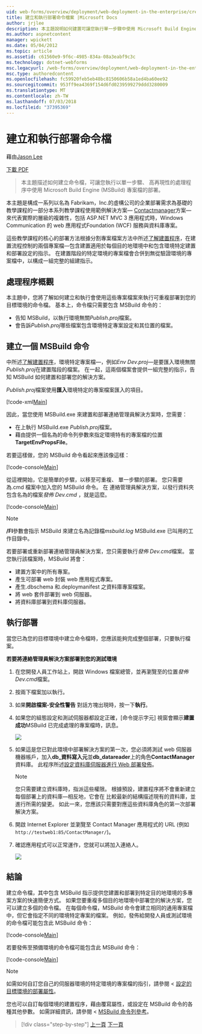 ```yaml
---
uid: web-forms/overview/deployment/web-deployment-in-the-enterprise/creating-and-running-a-deployment-command-file
title: 建立和執行部署命令檔案 |Microsoft Docs
author: jrjlee
description: 本主題說明如何建置可讓您執行單一步驟中使用 Microsoft Build Engine (MSBuild) 專案檔，或重新部署的命令檔...
ms.author: aspnetcontent
manager: wpickett
ms.date: 05/04/2012
ms.topic: article
ms.assetid: c61560e9-9f6c-4985-834a-08a3eabf9c3c
ms.technology: dotnet-webforms
msc.legacyurl: /web-forms/overview/deployment/web-deployment-in-the-enterprise/creating-and-running-a-deployment-command-file
msc.type: authoredcontent
ms.openlocfilehash: fc59920feb5eb48bc8150606b58a1ed4ba60ee92
ms.sourcegitcommit: 953ff9ea4369f154d6fd0239599279ddd3280009
ms.translationtype: MT
ms.contentlocale: zh-TW
ms.lasthandoff: 07/03/2018
ms.locfileid: "37395369"
---
```

<a name="creating-and-running-a-deployment-command-file"></a>建立和執行部署命令檔
====================
藉由[Jason Lee](https://github.com/jrjlee)

[下載 PDF](https://msdnshared.blob.core.windows.net/media/MSDNBlogsFS/prod.evol.blogs.msdn.com/CommunityServer.Blogs.Components.WeblogFiles/00/00/00/63/56/8130.DeployingWebAppsInEnterpriseScenarios.pdf)

> 本主題描述如何建立命令檔，可讓您執行以單一步驟、 高再現性的處理程序中使用 Microsoft Build Engine (MSBuild) 專案檔的部署。


本主題是構成一系列以名為 Fabrikam，Inc.的虛構公司的企業部署需求為基礎的教學課程的一部分本系列教學課程使用範例解決方案&#x2014; [Contactmanager](the-contact-manager-solution.md)方案&#x2014;來代表實際的層級的複雜性，包括 ASP.NET MVC 3 應用程式時，Windows Communication 的 web 應用程式Foundation (WCF) 服務與資料庫專案。

這些教學課程的核心的部署方法根據分割專案檔案方法中所述[了解建置程序](understanding-the-build-process.md)，在建置流程控制的兩個專案檔&#x2014;包含建置適用於每個目的地環境中和包含環境特定建置和部署設定的指示。 在建置階段的特定環境的專案檔會合併到無從驗證環境的專案檔中，以構成一組完整的組建指示。

## <a name="process-overview"></a>處理程序概觀

本主題中，您將了解如何建立和執行會使用這些專案檔案來執行可重複部署到您的目標環境的命令檔。 基本上，命令檔只需要包含 MSBuild 命令的：

- 告知 MSBuild，以執行環境無關*Publish.proj*檔案。
- 會告訴*Publish.proj*哪些檔案包含環境特定專案設定和其位置的檔案。

## <a name="create-an-msbuild-command"></a>建立一個 MSBuild 命令

中所述[了解建置程序](understanding-the-build-process.md)，環境特定專案檔&#x2014;，例如*Env Dev.proj*&#x2014;是要匯入環境無關*Publish.proj*在建置階段的檔案。 在一起，這兩個檔案會提供一組完整的指示，告知 MSBuild 如何建置和部署您的解決方案。

*Publish.proj*檔案使用**匯入**環境特定的專案檔案匯入的項目。


[!code-xml[Main](creating-and-running-a-deployment-command-file/samples/sample1.xml)]


因此，當您使用 MSBuild.exe 來建置和部署連絡管理員解決方案時，您需要：

- 在上執行 MSBuild.exe *Publish.proj*檔案。
- 藉由提供一個名為的命令列參數來指定環境特有的專案檔的位置**TargetEnvPropsFile**。

若要這樣做，您的 MSBuild 命令看起來應該像這樣：


[!code-console[Main](creating-and-running-a-deployment-command-file/samples/sample2.cmd)]


從這裡開始，它是簡單的步驟，以移至可重複、 單一步驟的部署。 您只需要為.cmd 檔案中加入您的 MSBuild 命令。 在 連絡管理員解決方案，以發行資料夾包含名為的檔案*發佈 Dev.cmd* ，就是這麼。


[!code-console[Main](creating-and-running-a-deployment-command-file/samples/sample3.cmd)]


> [!NOTE]
> **/Fl**參數會指示 MSBuild 來建立名為記錄檔*msbuild.log* MSBuild.exe 已叫用的工作目錄中。


若要部署或重新部署連絡管理員解決方案，您只需要執行*發佈 Dev.cmd*檔案。 當您執行該檔案時，MSBuild 將會：

- 建置方案中的所有專案。
- 產生可部署 web 封裝 web 應用程式專案。
- 產生.dbschema 和.deploymanifest 之資料庫專案檔案。
- 將 web 套件部署到 web 伺服器。
- 將資料庫部署到資料庫伺服器。

## <a name="run-the-deployment"></a>執行部署

當您已為您的目標環境中建立命令檔時，您應該能夠完成整個部署，只要執行檔案。

**若要將連絡管理員解決方案部署到您的測試環境**

1. 在您開發人員工作站上，開啟 Windows 檔案總管，並再瀏覽至的位置*發佈 Dev.cmd*檔案。
2. 按兩下檔案加以執行。
3. 如果**開啟檔案-安全性警告** 對話方塊出現時，按一下**執行**。
4. 如果您的組態設定和測試伺服器都設定正確，[命令提示字元] 視窗會顯示**建置成功**MSBuild 已完成處理的專案檔時，訊息。

    ![](creating-and-running-a-deployment-command-file/_static/image1.png)
5. 如果這是您已對此環境中部署解決方案的第一次，您必須將測試 web 伺服器機器帳戶，加入**db\_資料寫入元**並**db\_datareader**上的角色**ContactManager**資料庫。 此程序所述[設定資料庫伺服器進行 Web 部署發佈](../configuring-server-environments-for-web-deployment/configuring-a-database-server-for-web-deploy-publishing.md)。

    > [!NOTE]
    > 您只需要建立資料庫時，指派這些權限。 根據預設，建置程序將不會重新建立每個部署上的資料庫&#x2014;相反地，它會在 比較最新的結構描述現有的資料庫，並進行所需的變更。 如此一來，您應該只需要對應這些資料庫角色的第一次部署解決方案。
6. 開啟 Internet Explorer 並瀏覽至 Contact Manager 應用程式的 URL (例如`http://testweb1:85/ContactManager/`)。
7. 確認應用程式可以正常運作，您就可以將加入連絡人。

    ![](creating-and-running-a-deployment-command-file/_static/image2.png)

## <a name="conclusion"></a>結論

建立命令檔，其中包含 MSBuild 指示提供您建置和部署到特定目的地環境的多專案方案的快速簡便方式。 如果您要重複多個目的地環境中部署您的解決方案，您可以建立多個的命令檔。 在每個命令檔，MSBuild 命令會建立相同的通用專案檔中，但它會指定不同的環境特定專案的檔案。 例如，發佈給開發人員或測試環境的命令檔可能包含此 MSBuild 命令：


[!code-console[Main](creating-and-running-a-deployment-command-file/samples/sample4.cmd)]


若要發佈至預備環境的命令檔可能包含此 MSBuild 命令：


[!code-console[Main](creating-and-running-a-deployment-command-file/samples/sample5.cmd)]


> [!NOTE]
> 如需如何自訂您自己的伺服器環境的特定環境的專案檔的指引，請參閱 <<c0> [ 設定的目標環境的部署屬性](../configuring-server-environments-for-web-deployment/configuring-deployment-properties-for-a-target-environment.md)。


您也可以自訂每個環境的建置程序，藉由覆寫屬性，或設定在 MSBuild 命令的各種其他參數。 如需詳細資訊，請參閱 < [MSBuild 命令列參考](https://msdn.microsoft.com/library/ms164311.aspx)。

> [!div class="step-by-step"]
> [上一頁](deploying-database-projects.md)
> [下一頁](manually-installing-web-packages.md)
